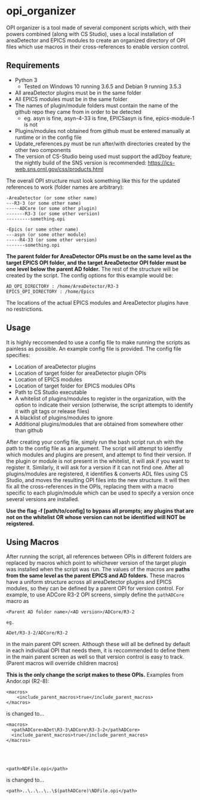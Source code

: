 # opi_organizer #

OPI organizer is a tool made of several component scripts which, with their powers combined (along with CS Studio), uses a local installation of areaDetector and EPICS modules to create an organized directory of OPI files which use macros in their cross-references to enable version control.

## Requirements ##
- Python 3 
  - Tested on Windows 10 running 3.6.5 and Debian 9 running 3.5.3
- All areaDetector plugins must be in the same folder
- All EPICS modules must be in the same folder
- The names of plugin/module folders must contain the name of the github repo they came from in order to be detected
  - eg. asyn is fine, asyn-4-33 is fine, EPICSasyn is fine, epics-module-1 is not
- Plugins/modules not obtained from github must be entered manually at runtime or in the config file
- Update_references.py must be run after/with directories created by the other two components
- The version of CS-Studio being used must support the adl2boy feature; the nightly build of the SNS version is recommended: https://ics-web.sns.ornl.gov/css/products.html

The overall OPI structure must look something like this for the updated references to work (folder names are arbitrary):

```
-AreaDetector (or some other name)
---R3-3 (or some other name)
-----ADCore (or some other plugin)
-------R3-3 (or some other version)
---------something.opi
        
-Epics (or some other name)
---asyn (or some other module)
-----R4-33 (or some other version)
-------something.opi
```

**The parent folder for AreaDetector OPIs must be on the same level as the target EPICS OPI folder, and the target AreaDetector OPI folder must be one level below the parent AD folder.** The rest of the structure will be created by the script. The config options for this example would be:

```
AD_OPI_DIRECTORY : /home/AreaDetector/R3-3
EPICS_OPI_DIRECTORY : /home/Epics
```

The locations of the actual EPICS modules and AreaDetector plugins have no restrictions.

## Usage ##
It is highly reccomended to use a config file to make running the scripts as painless as possible. An example config file is provided.
The config file specifies:
- Location of areaDetector plugins
- Location of target folder for areaDetector plugin OPIs
- Location of EPICS modules
- Location of target folder for EPICS modules OPIs
- Path to CS Studio executable
- A whitelist of plugins/modules to register in the organization, with the option to indicate their version (otherwise, the script attempts to identify it with git tags or release files)
- A blacklist of plugins/modules to ignore
- Additional plugins/modules that are obtained from somewhere other than github

After creating your config file, simply run the bash script run.sh with the path to the config file as an argument. The script will attempt to identfiy which modules and plugins are present, and attempt to find their version. If the plugin or module is not present in the whitelist, it will ask if you want to register it. Similarly, it will ask for a version if it can not find one. After all plugins/modules are registered, it identifies & converts ADL files using CS Studio, and moves the resulting OPI files into the new structure. It will then fix all the cross-references in the OPIs, replacing them with a macro specific to each plugin/module which can be used to specify a version once several versions are installed. 

**Use the flag -f [path/to/config] to bypass all prompts; any plugins that are not on the whitelist OR whose version can not be identified will NOT be reigstered.**

## Using Macros ##
After running the script, all references between OPIs in different folders are replaced by macros which point to whichever version of the target plugin was installed when the script was run. The values of the macros are **paths from the same level as the parent EPICS and AD folders.** These macros have a uniform structure across all areaDetector plugins and EPICS modules, so they can be defined by a parent OPI for version control. For example, to use ADCore R3-2 OPI screens, simply define the ```pathADCore``` macro as 
```
<Parent AD folder name>/<AD version>/ADCore/R3-2

eg.

ADet/R3-3-2/ADCore/R3-2
```
in the main parent OPI screen. Although these will all be defined by default in each individual OPI that needs them, it is reccommended to define them in the main parent screen as well so that version control is easy to track. (Parent macros will override children macros)

**This is the only change the script makes to these OPIs.** Examples from Andor.opi (R2-8):
```
<macros>
    <include_parent_macros>true</include_parent_macros>
</macros>
```
is changed to...
```
<macros>
  <pathADCore>ADet\R3-3\ADCore\R3-3-2</pathADCore>
  <include_parent_macros>true</include_parent_macros>
</macros>
```

<br />
<br />

```
<path>NDFile.opi</path>
```
is changed to...
```
<path>..\..\..\..\$(pathADCore)\NDFile.opi</path>
```
